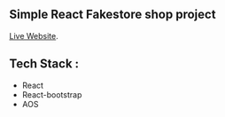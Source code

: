 ## Simple React Fakestore shop project

 [Live Website](https://gorgeous-lokum-e52c42.netlify.app/).

## Tech Stack :
* React
* React-bootstrap
* AOS 




